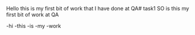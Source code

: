 Hello this is my first bit of work that I have done at QA# task1
SO is this my first bit of work at QA

-hi
-this
-is
-my 
-work

